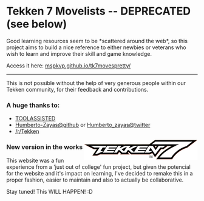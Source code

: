 # Tekken 7 Movelists -- DEPRECATED (see below)

Good learning resources seem to be \*scattered around the web\*, so this project aims to build a nice reference to either newbies or veterans who wish to learn and improve their skill and game knowledge.

Access it here: [mspkvp.github.io/tk7movespretty/](https://mspkvp.github.io/tk7movespretty/)

---

This is not possible without the help of very generous people within our Tekken community, for their feedback and contributions.

### A huge thanks to:

- [TOOLASSlSTED](https://toolassisted.github.io/T7/)
- [Humberto-Zayas@github](https://github.com/Humberto-Zayas) or [Humberto_zayas@twitter](https://twitter.com/Humberto_zayas)
- [/r/Tekken](https://reddit.com/r/tekken)

<img src="./assets/img/logo2.png" width="300" align="right" />


### New version in the works

This website was a fun experience from a 'just out of college' fun project, but given the potencial for the website and it's impact on learning, I've decided to remake this in a proper fashion, easier to maintain and also to actually be collaborative.

Stay tuned! This WILL HAPPEN! :D
